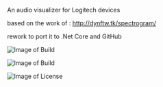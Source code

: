An audio visualizer for Logitech devices

based on the work of : http://dynftw.tk/spectrogram/

rework to port it to .Net Core and GitHub

![Image of Build](https://img.shields.io/github/workflow/status/pesantsi/LogitechAudioVisualizer/Windows%20CI?label=Windows&style=for-the-badge)

<!--![Image of Build](https://img.shields.io/github/workflow/status/pesantsi/LogitechAudioVisualizer/Ubuntu?label=Ubuntu&style=for-the-badge)-->

![Image of Build](https://img.shields.io/github/downloads/pesantsi/LogitechAudioVisualizer/total?style=for-the-badge)

![Image of License](https://img.shields.io/github/license/pesantsi/LogitechAudioVisualizer?style=for-the-badge)
